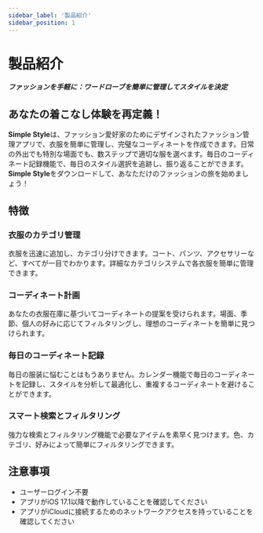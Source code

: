 ```yaml
---
sidebar_label: '製品紹介'
sidebar_position: 1
---
```


# 製品紹介

***ファッションを手軽に：ワードローブを簡単に管理してスタイルを決定***

## あなたの着こなし体験を再定義！

**Simple Style**は、ファッション愛好家のためにデザインされたファッション管理アプリで、衣服を簡単に管理し、完璧なコーディネートを作成できます。日常の外出でも特別な場面でも、数ステップで適切な服を選べます。毎日のコーディネート記録機能で、毎日のスタイル選択を追跡し、振り返ることができます。**Simple Style**をダウンロードして、あなただけのファッションの旅を始めましょう！

## 特徴

### 衣服のカテゴリ管理
衣服を迅速に追加し、カテゴリ分けできます。コート、パンツ、アクセサリーなど、すべてが一目でわかります。詳細なカテゴリシステムで各衣服を簡単に管理できます。

### コーディネート計画
あなたの衣服在庫に基づいてコーディネートの提案を受けられます。場面、季節、個人の好みに応じてフィルタリングし、理想のコーディネートを簡単に見つけられます。

### 毎日のコーディネート記録
毎日の服装に悩むことはもうありません。カレンダー機能で毎日のコーディネートを記録し、スタイルを分析して最適化し、重複するコーディネートを避けることができます。

### スマート検索とフィルタリング
強力な検索とフィルタリング機能で必要なアイテムを素早く見つけます。色、カテゴリ、好みによって簡単にフィルタリングできます。

## 注意事項

- ユーザーログイン不要
- アプリがiOS 17.1以降で動作していることを確認してください
- アプリがiCloudに接続するためのネットワークアクセスを持っていることを確認してください
